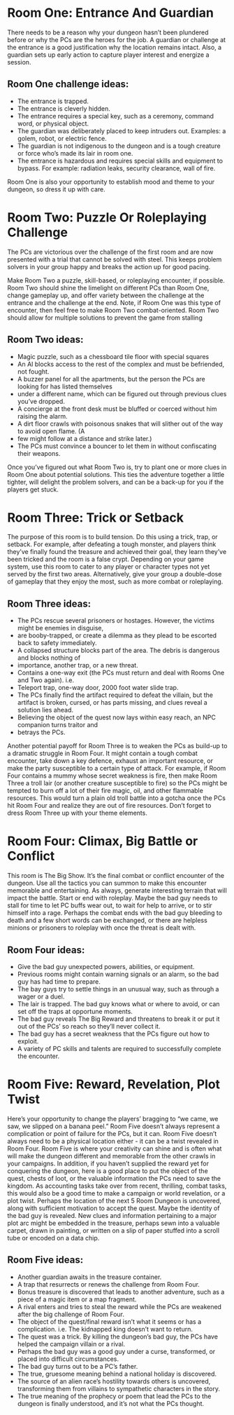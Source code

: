 
# Room One: Entrance And Guardian
There needs to be a reason why your dungeon hasn’t been plundered before or why the PCs are the heroes for the job. A guardian or challenge at the entrance is a good justification why the location remains intact. 
Also, a guardian sets up early action to capture player interest and energize a session.
## Room One challenge ideas:
- The entrance is trapped.
- The entrance is cleverly hidden.
- The entrance requires a special key, such as a ceremony, command word, or physical object.
- The guardian was deliberately placed to keep intruders out. Examples: a golem, robot, or electric fence.
- The guardian is not indigenous to the dungeon and is a tough creature or force who’s made its lair in room one.
- The entrance is hazardous and requires special skills and equipment to bypass. For example: radiation leaks, security clearance, wall of fire.
  
Room One is also your opportunity to establish mood and theme to your dungeon, so dress it up with care.


# Room Two: Puzzle Or Roleplaying Challenge
The PCs are victorious over the challenge of the first room and are now presented with a trial that cannot be solved with steel. 
This keeps problem solvers in your group happy and breaks the action up for good pacing.

Make Room Two a puzzle, skill-based, or roleplaying encounter, if possible. 
Room Two should shine the limelight on different PCs than Room One, change gameplay up, and offer variety between the challenge at the entrance and the challenge at the end.
Note, if Room One was this type of encounter, then feel free to make Room Two combat-oriented.
Room Two should allow for multiple solutions to prevent the game from stalling

## Room Two ideas:
- Magic puzzle, such as a chessboard tile floor with special squares
- An AI blocks access to the rest of the complex and must be befriended, not fought.
- A buzzer panel for all the apartments, but the person the PCs are looking for has listed themselves
- under a different name, which can be figured out through previous clues you’ve dropped.
- A concierge at the front desk must be bluffed or coerced without him raising the alarm.
- A dirt floor crawls with poisonous snakes that will slither out of the way to avoid open flame. (A
- few might follow at a distance and strike later.)
- The PCs must convince a bouncer to let them in without confiscating their weapons.
  
Once you’ve figured out what Room Two is, try to plant one or more clues in Room One about potential solutions.
This ties the adventure together a little tighter, will delight the problem solvers, and can be a back-up for you if the players get stuck.

# Room Three: Trick or Setback
The purpose of this room is to build tension. Do this using a trick, trap, or setback. For example, after defeating a tough monster, and players think they’ve finally found the treasure and achieved their goal, they learn they’ve been tricked and the room is a false crypt.
Depending on your game system, use this room to cater to any player or character types not yet served by the first two areas. Alternatively, give your group a double-dose of gameplay that they enjoy the most, such as more combat or roleplaying.
## Room Three ideas:
- The PCs rescue several prisoners or hostages. However, the victims might be enemies in disguise,
- are booby-trapped, or create a dilemma as they plead to be escorted back to safety immediately.
- A collapsed structure blocks part of the area. The debris is dangerous and blocks nothing of
- importance, another trap, or a new threat.
- Contains a one-way exit (the PCs must return and deal with Rooms One and Two again). i.e.
- Teleport trap, one-way door, 2000 foot water slide trap.
- The PCs finally find the artifact required to defeat the villain, but the artifact is broken, cursed, or has parts missing, and clues reveal a solution lies ahead.
- Believing the object of the quest now lays within easy reach, an NPC companion turns traitor and
- betrays the PCs.
  
Another potential payoff for Room Three is to weaken the PCs as build-up to a dramatic struggle in Room Four.
It might contain a tough combat encounter, take down a key defence, exhaust an important resource, or make the party susceptible to a certain type of attack.
For example, if Room Four contains a mummy whose secret weakness is fire, then make Room Three a troll lair (or another creature susceptible to fire) so the PCs might be tempted to burn off a lot of their fire magic, oil, and other flammable resources. 
This would turn a plain old troll battle into a gotcha once the PCs hit Room Four and realize they are out of fire resources.
Don’t forget to dress Room Three up with your theme elements.

# Room Four: Climax, Big Battle or Conflict
This room is The Big Show. It’s the final combat or conflict encounter of the dungeon. 
Use all the tactics you can summon to make this encounter memorable and entertaining.
As always, generate interesting terrain that will impact the battle.
Start or end with roleplay. 
Maybe the bad guy needs to stall for time to let PC buffs wear out, to wait for help to arrive, or to stir himself into a rage. 
Perhaps the combat ends with the bad guy bleeding to death and a few short words can be exchanged, or there are helpless minions or prisoners to roleplay with once the threat is dealt with.
## Room Four ideas:
- Give the bad guy unexpected powers, abilities, or equipment.
- Previous rooms might contain warning signals or an alarm, so the bad guy has had time to prepare.
- The bay guys try to settle things in an unusual way, such as through a wager or a duel.
- The lair is trapped. The bad guy knows what or where to avoid, or can set off the traps at opportune moments.
- The bad guy reveals The Big Reward and threatens to break it or put it out of the PCs’ so reach so they’ll never collect it.
- The bad guy has a secret weakness that the PCs figure out how to exploit.
- A variety of PC skills and talents are required to successfully complete the encounter.

# Room Five: Reward, Revelation, Plot Twist
Here’s your opportunity to change the players’ bragging to “we came, we saw, we slipped on a banana peel.”
Room Five doesn’t always represent a complication or point of failure for the PCs, but it can.
Room Five doesn’t always need to be a physical location either - it can be a twist revealed in Room Four.
Room Five is where your creativity can shine and is often what will make the dungeon different and memorable from the other crawls in your campaigns.
In addition, if you haven’t supplied the reward yet for conquering the dungeon, here is a good place to put the object of the quest, chests of loot, or the valuable information the PCs need to save the kingdom.
As accounting tasks take over from recent, thrilling, combat tasks, this would also be a good time to make a campaign or world revelation, or a plot twist.
Perhaps the location of the next 5 Room Dungeon is uncovered, along with sufficient motivation to accept the quest.
Maybe the identity of the bad guy is revealed. New clues and information pertaining to a major plot arc might be embedded in the treasure, perhaps sewn into a valuable carpet, drawn in painting, or written on a slip of paper stuffed into a scroll tube or encoded on a data chip.
## Room Five ideas:
- Another guardian awaits in the treasure container.
- A trap that resurrects or renews the challenge from Room Four.
- Bonus treasure is discovered that leads to another adventure, such as a piece of a magic item or a map fragment.
- A rival enters and tries to steal the reward while the PCs are weakened after the big challenge of Room Four.
- The object of the quest/final reward isn’t what it seems or has a complication. i.e. The kidnapped king doesn’t want to return.
- The quest was a trick. By killing the dungeon’s bad guy, the PCs have helped the campaign villain or a rival. 
- Perhaps the bad guy was a good guy under a curse, transformed, or placed into difficult circumstances.
- The bad guy turns out to be a PC’s father.
- The true, gruesome meaning behind a national holiday is discovered.
- The source of an alien race’s hostility towards others is uncovered, transforming them from villains to sympathetic characters in the story.
- The true meaning of the prophecy or poem that lead the PCs to the dungeon is finally understood, and it’s not what the PCs thought.